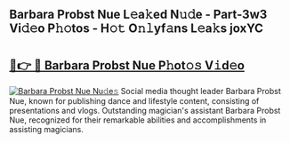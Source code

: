 ## Barbara Probst Nue L𝚎a𝚔ed N𝚞𝚍e - Part-3w3 Vi𝚍𝚎o P𝚑𝚘tos - H𝚘𝚝 O𝚗𝚕yf𝚊ns L𝚎a𝚔s joxYC

# <h2><a href="http://kf8m7c.oniu.top/?m=Barbara+Probst+Nue">🔗👉 🔴 Barbara Probst Nue P𝚑ot𝚘𝚜 V𝚒d𝚎o</a></h2>

[![Barbara Probst Nue Nu𝚍e𝚜](https://i.imgur.com/0qMVB7G.gif)](http://kf8m7c.oniu.top/?m=Barbara+Probst+Nue)
Social media thought leader Barbara Probst Nue, known for publishing dance and lifestyle content, consisting of presentations and vlogs. Outstanding magician's assistant Barbara Probst Nue, recognized for their remarkable abilities and accomplishments in assisting magicians.  
